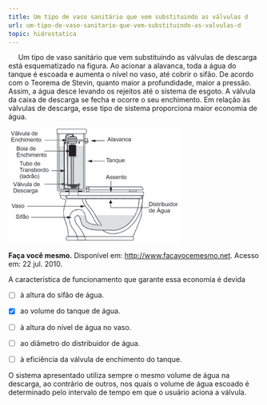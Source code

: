 ```yaml
---
title: Um tipo de vaso sanitário que vem substituindo as válvulas d
url: um-tipo-de-vaso-sanitario-que-vem-substituindo-as-valvulas-d
topic: hidrostatica
---
```



     Um tipo de vaso sanitário que vem substituindo as válvulas de descarga está esquematizado na figura. Ao acionar a alavanca, toda a água do tanque é escoada e aumenta o nível no vaso, até cobrir o sifão. De acordo com o Teorema de Stevin, quanto maior a profundidade, maior a pressão. Assim, a água desce levando os rejeitos até o sistema de esgoto. A válvula da caixa de descarga se fecha e ocorre o seu enchimento. Em relação às válvulas de descarga, esse tipo de sistema proporciona maior economia de água.

![](2b34b6b1-a6c2-385d-4b38-0ab8cd0bc41c.png)

**Faça você mesmo.** Disponível em: http://www.facavocemesmo.net. Acesso em: 22 jul. 2010.

A característica de funcionamento que garante essa economia é devida



- [ ] à altura do sifão de água.
- [x] ao volume do tanque de água.
- [ ] à altura do nível de água no vaso.
- [ ] ao diâmetro do distribuidor de água.
- [ ] à eficiência da válvula de enchimento do tanque.


O sistema apresentado utiliza sempre o mesmo volume de água na descarga, ao contrário de outros, nos quais o volume de água escoado é determinado pelo intervalo de tempo em que o usuário aciona a válvula.
